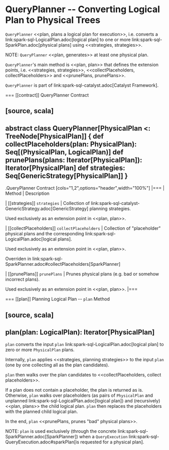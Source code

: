 # QueryPlanner -- Converting Logical Plan to Physical Trees

`QueryPlanner` <<plan, plans a logical plan for execution>>, i.e. converts a link:spark-sql-LogicalPlan.adoc[logical plan] to one or more link:spark-sql-SparkPlan.adoc[physical plans] using <<strategies, strategies>>.

NOTE: `QueryPlanner` <<plan, generates>> at least one physical plan.

``QueryPlanner``'s main method is <<plan, plan>> that defines the extension points, i.e. <<strategies, strategies>>, <<collectPlaceholders, collectPlaceholders>> and <<prunePlans, prunePlans>>.

`QueryPlanner` is part of link:spark-sql-catalyst.adoc[Catalyst Framework].

=== [[contract]] QueryPlanner Contract

[source, scala]
----
abstract class QueryPlanner[PhysicalPlan <: TreeNode[PhysicalPlan]] {
  def collectPlaceholders(plan: PhysicalPlan): Seq[(PhysicalPlan, LogicalPlan)]
  def prunePlans(plans: Iterator[PhysicalPlan]): Iterator[PhysicalPlan]
  def strategies: Seq[GenericStrategy[PhysicalPlan]]
}
----

.QueryPlanner Contract
[cols="1,2",options="header",width="100%"]
|===
| Method
| Description

| [[strategies]] `strategies`
| Collection of link:spark-sql-catalyst-GenericStrategy.adoc[GenericStrategy] planning strategies.

Used exclusively as an extension point in <<plan, plan>>.

| [[collectPlaceholders]] `collectPlaceholders`
| Collection of "placeholder" physical plans and the corresponding link:spark-sql-LogicalPlan.adoc[logical plans].

Used exclusively as an extension point in <<plan, plan>>.

Overriden in link:spark-sql-SparkPlanner.adoc#collectPlaceholders[SparkPlanner]

| [[prunePlans]] `prunePlans`
| Prunes physical plans (e.g. bad or somehow incorrect plans).

Used exclusively as an extension point in <<plan, plan>>.
|===

=== [[plan]] Planning Logical Plan -- `plan` Method

[source, scala]
----
plan(plan: LogicalPlan): Iterator[PhysicalPlan]
----

`plan` converts the input `plan` link:spark-sql-LogicalPlan.adoc[logical plan] to zero or more `PhysicalPlan` plans.

Internally, `plan` applies <<strategies, planning strategies>> to the input `plan` (one by one collecting all as the plan candidates).

`plan` then walks over the plan candidates to <<collectPlaceholders, collect placeholders>>.

If a plan does not contain a placeholder, the plan is returned as is. Otherwise, `plan` walks over placeholders (as pairs of `PhysicalPlan` and unplanned link:spark-sql-LogicalPlan.adoc[logical plan]) and (recursively) <<plan, plans>> the child logical plan. `plan` then replaces the placeholders with the planned child logical plan.

In the end, `plan` <<prunePlans, prunes "bad" physical plans>>.

NOTE: `plan` is used exclusively (through the concrete link:spark-sql-SparkPlanner.adoc[SparkPlanner]) when a `QueryExecution` link:spark-sql-QueryExecution.adoc#sparkPlan[is requested for a physical plan].
